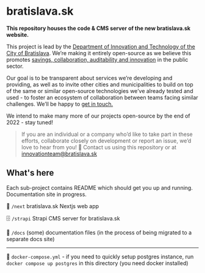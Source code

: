 # bratislava.sk

**This repository houses the code & CMS server of the new bratislava.sk website.**

This project is lead by the [Department of Innovation and Technology of the City of Bratislava](https://inovacie.bratislava.sk). We’re making it entirely open-source as we believe this promotes [savings, collaboration, auditability and innovation](https://publiccode.eu) in the public sector.

Our goal is to be transparent about services we’re developing and providing, as well as to invite other cities and municipalities to build on top of the same or similar open-source technologies we’ve already tested and used - to foster an ecosystem of collaboration between teams facing similar challenges. We’ll be happy to [get in touch.](mailto:innovationteam@bratislava.sk)

We intend to make many more of our projects open-source by the end of 2022 - stay tuned!

> If you are an individual or a company who’d like to take part in these efforts, collaborate closely on development or report an issue, we’d love to hear from you! 🙌 Contact us using this repository or at [innovationteam@bratislava.sk](mailto:innovationteam@bratislava.sk)

## What's here

Each sub-project contains README which should get you up and running. Documentation site in progress.

🏡 `/next` bratislava.sk Nextjs web app

🗄️ `/strapi` Strapi CMS server for bratislava.sk

📝 `/docs` (some) documentation files (in the process of being migrated to a separate docs site)

---

🐳 `docker-compose.yml` - if you need to quickly setup postgres instance, run `docker compose up postgres` in this directory (you need docker installed)

